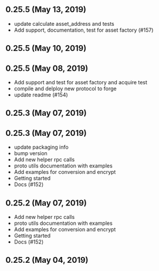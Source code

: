 ## 0.25.5 (May 13, 2019)
  - update calculate asset_address and tests
  - Add support, documentation, test for asset factory (#157)

## 0.25.5 (May 10, 2019)


## 0.25.5 (May 08, 2019)
  - Add support and test for asset factory and acquire test
  - compile and delploy new protocol to forge
  - update readme (#154)

## 0.25.3 (May 07, 2019)


## 0.25.3 (May 07, 2019)
  - update packaging info
  - bump version
  - Add new helper rpc calls
  - proto utils documentation with examples
  - Add examples for conversion and encrypt
  - Getting started
  - Docs (#152)

## 0.25.2 (May 07, 2019)
  - Add new helper rpc calls
  - proto utils documentation with examples
  - Add examples for conversion and encrypt
  - Getting started
  - Docs (#152)

## 0.25.2 (May 04, 2019)


